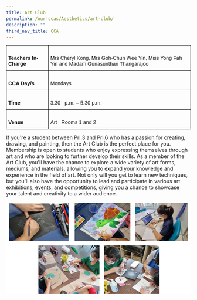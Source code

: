 ```yaml
---
title: Art Club
permalink: /our-ccas/Aesthetics/art-club/
description: ""
third_nav_title: CCA
---
```

<style type="text/css">
.tg  {border-collapse:collapse;border-spacing:0;}
.tg td{border-color:black;border-style:solid;border-width:1px;font-family:Arial, sans-serif;font-size:14px;
  overflow:hidden;padding:10px 5px;word-break:normal;}
.tg th{border-color:black;border-style:solid;border-width:1px;font-family:Arial, sans-serif;font-size:14px;
  font-weight:normal;overflow:hidden;padding:10px 5px;word-break:normal;}
.tg .tg-1wig{font-weight:bold;text-align:left;vertical-align:top}
.tg .tg-0lax{text-align:left;vertical-align:top}
</style>
<table class="tg">
<thead>
  <tr>
    <th class="tg-1wig">&nbsp;&nbsp;&nbsp;<br>Teachers In-Charge&nbsp;&nbsp;&nbsp;</th>
    <th class="tg-0lax">   <br>Mrs Cheryl Kong, Mrs Goh-Chun Wee Yin, Miss Yong Fah Yin and Madam Gunasunthari Thangarajoo   </th>
  </tr>
</thead>
<tbody>
  <tr>
    <td class="tg-1wig">&nbsp;&nbsp;&nbsp;<br>CCA Day/s&nbsp;&nbsp;&nbsp;</td>
    <td class="tg-0lax">&nbsp;&nbsp;&nbsp;<br>Mondays&nbsp;&nbsp;&nbsp;</td>
  </tr>
  <tr>
    <td class="tg-1wig">&nbsp;&nbsp;&nbsp;<br>Time&nbsp;&nbsp;&nbsp;</td>
    <td class="tg-0lax">&nbsp;&nbsp;&nbsp;<br>3.30&nbsp;&nbsp;&nbsp;p.m. – 5.30 p.m.&nbsp;&nbsp;&nbsp;</td>
  </tr>
  <tr>
    <td class="tg-1wig">&nbsp;&nbsp;&nbsp;<br>Venue&nbsp;&nbsp;&nbsp;</td>
    <td class="tg-0lax">&nbsp;&nbsp;&nbsp;<br>Art&nbsp;&nbsp;&nbsp;Rooms 1 and 2&nbsp;&nbsp;&nbsp;</td>
  </tr>
</tbody>
</table>
	
If you're a student between Pri.3 and Pri.6 who has a passion for creating, drawing, and painting, then the Art Club is the perfect place for you. Membership is open to students who enjoy expressing themselves through art and who are looking to further develop their skills. As a member of the Art Club, you'll have the chance to explore a wide variety of art forms, mediums, and materials, allowing you to expand your knowledge and experience in the field of art. Not only will you get to learn new techniques, but you'll also have the opportunity to lead and participate in various art exhibitions, events, and competitions, giving you a chance to showcase your talent and creativity to a wider audience.

![](/images/Art%20(1).png)